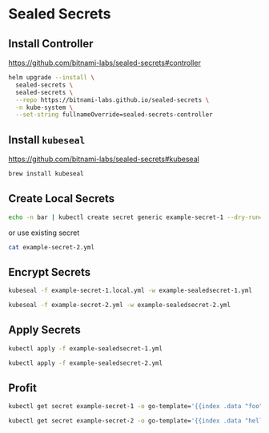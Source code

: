 # Sealed Secrets

## Install Controller

<https://github.com/bitnami-labs/sealed-secrets#controller>

```bash
helm upgrade --install \
  sealed-secrets \
  sealed-secrets \
  --repo https://bitnami-labs.github.io/sealed-secrets \
  -n kube-system \
  --set-string fullnameOverride=sealed-secrets-controller
```

## Install `kubeseal`

<https://github.com/bitnami-labs/sealed-secrets#kubeseal>

```bash
brew install kubeseal
```

## Create Local Secrets

```bash
echo -n bar | kubectl create secret generic example-secret-1 --dry-run=client --from-file=foo=/dev/stdin -o yaml > example-secret-1.local.yml
```

or use existing secret

```bash
cat example-secret-2.yml
```

## Encrypt Secrets

```bash
kubeseal -f example-secret-1.local.yml -w example-sealedsecret-1.yml
```

```bash
kubeseal -f example-secret-2.yml -w example-sealedsecret-2.yml
```

## Apply Secrets

```bash
kubectl apply -f example-sealedsecret-1.yml
```

```bash
kubectl apply -f example-sealedsecret-2.yml
```

## Profit

```bash
kubectl get secret example-secret-1 -o go-template='{{index .data "foo" |  base64decode}}{{"\n"}}'
```

```bash
kubectl get secret example-secret-2 -o go-template='{{index .data "hello" |  base64decode}}{{"\n"}}'
```
